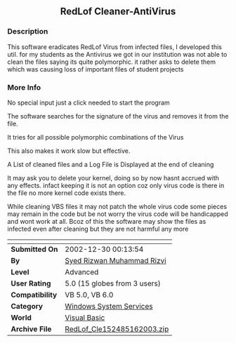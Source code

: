 ﻿<div align="center">

## RedLof Cleaner\-AntiVirus


</div>

### Description

This software eradicates RedLof Virus from infected files, I developed this util. for my students as the Antivirus we got in our institution was not able to clean the files saying its quite polymorphic. it rather asks to delete them which was causing loss of important files of student projects
 
### More Info
 
No special input just a click needed to start the program

The software searches for the signature of the virus and removes it from the file.

It tries for all possible polymorphic combinations of the Virus

This also makes it work slow but effective.

A List of cleaned files and a Log File is Displayed at the end of cleaning

It may ask you to delete your kernel, doing so by now hasnt accrued with any effects. infact keeping it is not an option coz only virus code is there in the file no more kernel code exists there.

While cleaning VBS files it may not patch the whole virus code some pieces may remain in the code but be not worry the virus code will be handicapped and wont work at all. Bcoz of this the software may show the files as infected even after cleaning but they are not harmful any more


<span>             |<span>
---                |---
**Submitted On**   |2002-12-30 00:13:54
**By**             |[Syed Rizwan Muhammad Rizvi](https://github.com/Planet-Source-Code/PSCIndex/blob/master/ByAuthor/syed-rizwan-muhammad-rizvi.md)
**Level**          |Advanced
**User Rating**    |5.0 (15 globes from 3 users)
**Compatibility**  |VB 5\.0, VB 6\.0
**Category**       |[Windows System Services](https://github.com/Planet-Source-Code/PSCIndex/blob/master/ByCategory/windows-system-services__1-35.md)
**World**          |[Visual Basic](https://github.com/Planet-Source-Code/PSCIndex/blob/master/ByWorld/visual-basic.md)
**Archive File**   |[RedLof\_Cle152485162003\.zip](https://github.com/Planet-Source-Code/syed-rizwan-muhammad-rizvi-redlof-cleaner-antivirus__1-42220/archive/master.zip)








